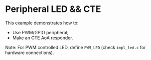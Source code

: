 # Peripheral LED && CTE

This example demonstrates how to:

* Use PWM/GPIO peripheral;
* Make an CTE AoA responder.

Note: 
    For PWM controlled LED, define `PWM_LED` (check 
    `impl_led.c` for hardware connections).

